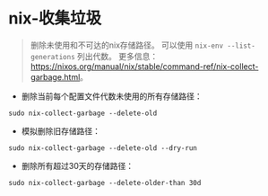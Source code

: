 # nix-收集垃圾

> 删除未使用和不可达的nix存储路径。
> 可以使用 `nix-env --list-generations` 列出代数。
> 更多信息：<https://nixos.org/manual/nix/stable/command-ref/nix-collect-garbage.html>。

- 删除当前每个配置文件代数未使用的所有存储路径：

`sudo nix-collect-garbage --delete-old`

- 模拟删除旧存储路径：

`sudo nix-collect-garbage --delete-old --dry-run`

- 删除所有超过30天的存储路径：

`sudo nix-collect-garbage --delete-older-than 30d`